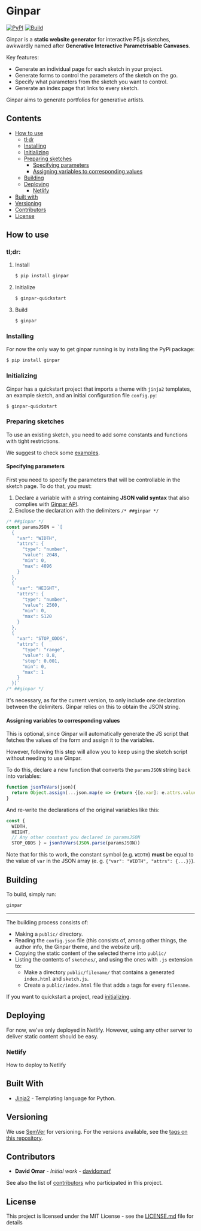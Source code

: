 # Ginpar 
[![PyPI](https://img.shields.io/pypi/v/ginpar)](https://pypi.org/project/ginpar/)
[![Build](https://github.com/davidomarf/ginpar/workflows/build/badge.svg)](https://github.com/davidomarf/ginpar/actions?workflow=build)

Ginpar is a **static website generator** for interactive P5.js sketches,
awkwardly named after **Generative Interactive Parametrisable Canvases**.

Key features:

- Generate an individual page for each sketch in your project.
- Generate forms to control the parameters of the sketch on the go.
- Specify what parameters from the sketch you want to control.
- Generate an index page that links to every sketch.

Ginpar aims to generate portfolios for generative artists.

## Contents

- [How to use](#how-to-use)
  - [tl;dr](#tldr)
  - [Installing](#Installing)
  - [Initializing](#initializing)
  - [Preparing sketches](#preparing-sketches)
    - [Specifying parameters](#specifying-parameters)
    - [Assigning variables to corresponding values](#assigning-variables-to-corresponding-values)
  - [Building](#building)
  - [Deploying](#Deploying)
    - [Netlify](#netlify)
- [Built with](#built-with)
- [Versioning](#Versioning)
- [Contributors](#Contributors)
- [License](#License)

## How to use

### tl;dr:

1. Install
    ```sh
    $ pip install ginpar
    ```
1. Initialize
    ```sh
    $ ginpar-quickstart
    ```
1. Build
    ```sh
    $ ginpar
    ```

### Installing

For now the only way to get ginpar running is by installing the PyPi package:

```bash
$ pip install ginpar
```

### Initializing

Ginpar has a quickstart project that imports a theme with `jinja2` templates,
an example sketch, and an initial configuration file `config.py`:

```sh
$ ginpar-quickstart
```

### Preparing sketches

To use an existing sketch, you need to add some constants and functions with
tight restrictions.

We suggest to check some [examples][examples].

#### Specifying parameters

First you need to specify the parameters that will be controllable in the
sketch page. To do that, you must:

1. Declare a variable with a string containing **JSON valid syntax** that also
complies with [Ginpar API](#api).
1. Enclose the declaration with the delimiters `/* ##ginpar */`

```js
/* ##ginpar */
const paramsJSON = `[
  {
    "var": "WIDTH",
    "attrs": {
      "type": "number",
      "value": 2048,
      "min": 0,
      "max": 4096
    }
  },
  {
    "var": "HEIGHT",
    "attrs": {
      "type": "number",
      "value": 2560,
      "min": 0,
      "max": 5120
    }
  },
  {
    "var": "STOP_ODDS",
    "attrs": {
      "type": "range",
      "value": 0.8,
      "step": 0.001,
      "min": 0,
      "max": 1
    }
  }]`
/* ##ginpar */
```

It's necessary, as for the current version, to only include one declaration
between the delimiters. Ginpar relies on this to obtain the JSON string.

#### Assigning variables to corresponding values

This is optional, since Ginpar will automatically generate the JS script that
fetches the values of the form and assign it to the variables. 

However, following this step will allow you to keep using the sketch script
without needing to use Ginpar.

To do this, declare a new function that converts the `paramsJSON` string back
into variables:

```js
function jsonToVars(json){
  return Object.assign(...json.map(e => {return {[e.var]: e.attrs.value}}))
}
```

And re-write the declarations of the original variables like this:

```js
const {
  WIDTH,
  HEIGHT,
  // Any other constant you declared in paramsJSON
  STOP_ODDS } = jsonToVars(JSON.parse(paramsJSON))
```

Note that for this to work, the constant symbol (e.g. `WIDTH`) **must** be
equal to the value of `var` in the JSON array 
(e. g. `{"var": "WIDTH", "attrs": {...}}`).

## Building

To build, simply run:

```sh
ginpar
```

---

The building process consists of:

- Making a `public/` directory.
- Reading the `config.json` file (this consists of, among other things, the
author info, the Ginpar theme, and the website url).
- Copying the static content of the selected theme into `public/`
- Listing the contents of `sketches/`, and using the ones with `.js` 
extension to:
  - Make a directory `public/filename/` that contains a generated `index.html`
    and `sketch.js`.
  - Create a `public/index.html` file that adds `a` tags for every `filename`.

If you want to quickstart a project, read [initializing](#initializing).

## Deploying

For now, we've only deployed in Netlify. However, using any other server
to deliver static content should be easy.

### Netlify

How to deploy to Netlify

## Built With

* [Jinja2][jinja] - Templating language for Python.

## Versioning

We use [SemVer][semver] for versioning. For the versions
available, see the 
[tags on this repository](https://github.com/davidomarf/ginpar/tags). 

## Contributors

* **David Omar** - *Initial work* - 
[davidomarf](https://github.com/davidomarf)

See also the list of 
[contributors](https://github.com/davidomarf/ginpar/contributors)
who participated in this project.

## License

This project is licensed under the MIT License - see the 
[LICENSE.md](LICENSE) file for details

[semver]:semver.org
[examples]: examples
[config-example]:config-example
[params-api]:params-api
[jinja]:https://jinja.palletsprojects.com/
[pelican]:https://getpelican.com